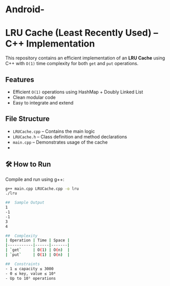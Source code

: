 # Android-
# LRU Cache (Least Recently Used) – C++ Implementation

This repository contains an efficient implementation of an **LRU Cache** using C++ with `O(1)` time complexity for both `get` and `put` operations.

## Features
- Efficient `O(1)` operations using HashMap + Doubly Linked List
- Clean modular code
- Easy to integrate and extend

## File Structure
- `LRUCache.cpp` – Contains the main logic
- `LRUCache.h` – Class definition and method declarations
- `main.cpp` – Demonstrates usage of the cache
- 
## 🛠 How to Run
Compile and run using g++:
```bash
g++ main.cpp LRUCache.cpp -o lru
./lru

##  Sample Output
1
-1
-1
3
4

##  Complexity
| Operation | Time | Space |
|-----------|------|-------|
| `get`     | O(1) | O(n)  |
| `put`     | O(1) | O(n)  |

##  Constraints
- 1 ≤ capacity ≤ 3000  
- 0 ≤ key, value ≤ 10⁴  
- Up to 10⁵ operations



